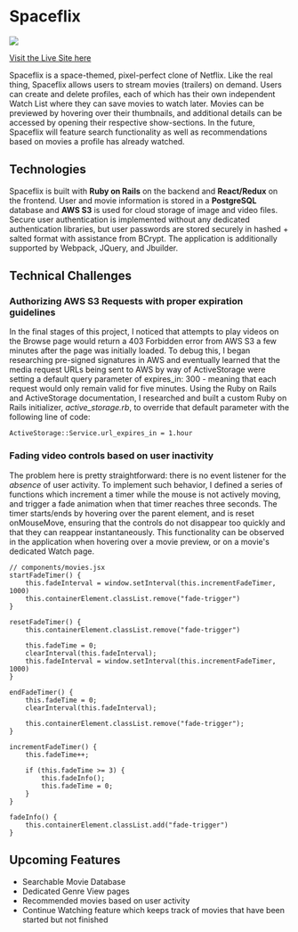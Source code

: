 # Spaceflix
<img src="https://i.imgur.com/sneEo43.jpg">

<a href="https://spaceflix.herokuapp.com" target="_blank" rel="noreferrer">Visit the Live Site here</a>

Spaceflix is a space-themed, pixel-perfect clone of Netflix. Like the real thing, Spaceflix allows users to stream movies (trailers) on demand. Users can create and delete profiles, each of which has their own independent Watch List where they can save movies to watch later. Movies can be previewed by hovering over their thumbnails, and additional details can be accessed by opening their respective show-sections. In the future, Spaceflix will feature search functionality as well as recommendations based on movies a profile has already watched.

## Technologies

Spaceflix is built with <strong>Ruby on Rails</strong> on the backend and <strong>React/Redux</strong> on the frontend. User and movie information is stored in a <strong>PostgreSQL</strong> database and <strong>AWS S3</strong> is used for cloud storage of image and video files. Secure user authentication is implemented without any dedicated authentication libraries, but user passwords are stored securely in hashed + salted format with assistance from BCrypt. The application is additionally supported by Webpack, JQuery, and Jbuilder.

## Technical Challenges
### Authorizing AWS S3 Requests with proper expiration guidelines
In the final stages of this project, I noticed that attempts to play videos on the Browse page would return a 403 Forbidden error from AWS S3 a few minutes after the page was initially loaded. To debug this, I began researching pre-signed signatures in AWS and eventually learned that the media request URLs being sent to AWS by way of ActiveStorage were setting a default query parameter of expires_in: 300 - meaning that each request would only remain valid for five minutes. Using the Ruby on Rails and ActiveStorage documentation, I researched and built a custom Ruby on Rails initializer, <em>active_storage.rb</em>, to override that default parameter with the following line of code:

    ActiveStorage::Service.url_expires_in = 1.hour

### Fading video controls based on user inactivity
The problem here is pretty straightforward: there is no event listener for the <em>absence</em> of user activity. To implement such behavior, I defined a series of functions which increment a timer while the mouse is not actively moving, and trigger a fade animation when that timer reaches three seconds. The timer starts/ends by hovering over the parent element, and is reset onMouseMove, ensuring that the controls do not disappear too quickly and that they can reappear instantaneously. This functionality can be observed in the application when hovering over a movie preview, or on a movie's dedicated Watch page.


    // components/movies.jsx
    startFadeTimer() {
        this.fadeInterval = window.setInterval(this.incrementFadeTimer, 1000)
        this.containerElement.classList.remove("fade-trigger")
    }

    resetFadeTimer() {
        this.containerElement.classList.remove("fade-trigger")

        this.fadeTime = 0;
        clearInterval(this.fadeInterval);
        this.fadeInterval = window.setInterval(this.incrementFadeTimer, 1000)
    }

    endFadeTimer() {
        this.fadeTime = 0;
        clearInterval(this.fadeInterval);

        this.containerElement.classList.remove("fade-trigger");
    }

    incrementFadeTimer() {
        this.fadeTime++;
        
        if (this.fadeTime >= 3) {
            this.fadeInfo();
            this.fadeTime = 0;
        }
    }

    fadeInfo() {
        this.containerElement.classList.add("fade-trigger")
    }
    
## Upcoming Features
<ul>
  <li>Searchable Movie Database</li>
  <li>Dedicated Genre View pages</li>
  <li>Recommended movies based on user activity</li>
  <li>Continue Watching feature which keeps track of movies that have been started but not finished</li>
</ul>
